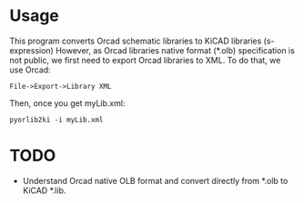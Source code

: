 # Usage

This program converts Orcad schematic libraries to KiCAD libraries (s-expression)
However, as Orcad libraries native format (*.olb) specification is not public, we first need to export Orcad libraries to XML.
To do that, we use Orcad:

	File->Export->Library XML

Then, once you get myLib.xml:

	pyorlib2ki -i myLib.xml

# TODO

- Understand Orcad native OLB format and convert directly from *.olb to KiCAD *.lib.
